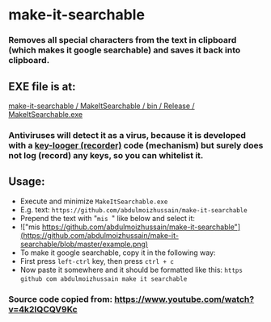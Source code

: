 # make-it-searchable
### Removes all special characters from the text in clipboard (which makes it google searchable) and saves it back into clipboard.

## EXE file is at:
[make-it-searchable / MakeItSearchable / bin / Release / MakeItSearchable.exe](https://github.com/abdulmoizhussain/make-it-searchable/tree/master/MakeItSearchable/bin/Release)

### Antiviruses will detect it as a virus, because it is developed with a [key-looger (recorder)](https://en.wikipedia.org/wiki/Keystroke_logging) code (mechanism) but surely does not log (record) any keys, so you can whitelist it.

## Usage:
* Execute and minimize `MakeItSearchable.exe`
* E.g. text: `https://github.com/abdulmoizhussain/make-it-searchable`
* Prepend the text with "`mis `" like below and select it:
* !["mis https://github.com/abdulmoizhussain/make-it-searchable"](https://github.com/abdulmoizhussain/make-it-searchable/blob/master/example.png)
* To make it google searchable, copy it in the following way:
* First press `left-ctrl` key, then press `ctrl + c`
* Now paste it somewhere and it should be formatted like this: `https github com abdulmoizhussain make it searchable`

### Source code copied from: https://www.youtube.com/watch?v=4k2IQCQV9Kc
